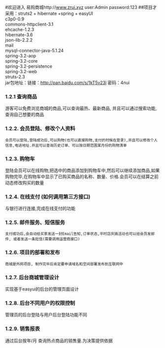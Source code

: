 #欢迎进入 易购商城http://www.zrui.xyz
  user:Admin
  password:123
##项目才采用：struts2 + hibernate +spring + easyUI<br />
   c3p0-0.9<br />
   commons-httpclient-3.1<br />
   ehcache-1.2.3<br />
   hibernate-3.6<br />
   json-lib-2.2.2<br />
   mail<br />
   mysql-connector-java-5.1.24<br />
   spring-3.2-aop<br />
   spring-3.2-core<br />
   spring-3.2-persistence<br />
   spring-3.2-web<br />
   struts-2.3<br />
   jar包地址：链接：http://pan.baidu.com/s/1kT5v23l 密码：4nui 
   
###  1.2.1	查询商品
游客可以免费浏览商城的商品,可以查询最热、最新商品, 并且可以通过搜索功能,查询自己想要的商品
### 1.2.2.	会员登陆、修改个人资料
	会员可以登陆,登陆成功后,可以购物(也可以直接购物,支付的时候在登录),并且可以修改个人信息,电话地址.并且可以查询历史订单、可以按日期范围某月份的购物清单
### 1.2.3.	购物车
登陆会员可以在线购物,把选中的商品添加到购物车中,然后可以继续添加商品,如果购物完毕,在购物车中显示了已购买商品的名称、数量、价格.会员可以在结算之前动态修改购买的数量
### 1.2.4.	在线支付 (如何调用第三方接口)
与银行进行连接,完成在线支付的功能
### 1.2.5.	邮件服务、短信服务  
	支付成功后,会自动给买家发送一封Email告知,订单状态,平时店庆搞活动也可以给会员发邮件, 或者发送一条短信(需要调用运营商接口) 
### 1.2.6.	项目的部署和发布
	商城是外网项目, 制作完毕后肯定要申请域名和空间部署发布到互联网中
### 1.2.7.	后台商城管理设计
实现基于easyui的后台的管理页面设计
### 1.2.8.	后台不同用户的权限控制
管理员的后台登陆与用户后台登陆功能不同
### 1.2.9.	销售报表
通过后台按年/月 查询热点商品的销售量.为决策提供依据
